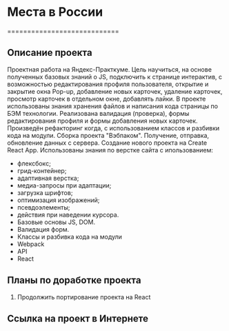 # **Места в России**
============================
## **Описание проекта**
Проектная работа на Яндекс-Практкуме.
Цель научиться, на основе полученных базовых знаний о JS, подключить к странице интерактив,
с возможностью редактирования профиля пользователя, открытие и закрытие окна Pop-up, добавление
новых карточек, удаление карточек, просмотр карточек в отдельном окне, добавлять лайки.
В проекте использованы знания хранения файлов и написания кода страницы по БЭМ технологии.
Реализована валидация (проверка), формы редактирования профиля и формы добавления новых карточек.
Произведён рефакторинг когда, с использованием классов и разбивки кода на модули.
Сборка проекта "Вэбпаком". Получение, отправка, обновление данных с сервера.
Создание нового проекта на Create React App.
Использованы знания по верстке сайта с ипользованием:
* флексбокс;
* грид-контейнер;
* адаптивная верстка;
* медиа-запросы при адаптации;
* загрузка шрифтов;
* оптимизация изображений;
* псевдоэлементы;
* действия при наведении курсора.
* Базовые основы JS, DOM.
* Валидация форм.
* Классы и разбивка кода на модули
* Webpack
* API
* React

## **Планы по доработке проекта**
1. Продолжить портирование проекта на React


## **Ссылка на проект в Интернете**
   <!-- https://alexvalyshev.github.io/mesto/index.html -->